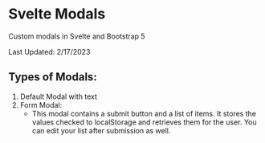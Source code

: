 # Svelte Modals

Custom modals in Svelte and Bootstrap 5

Last Updated: 2/17/2023

## Types of Modals:

1) Default Modal with text
2) Form Modal:
   - This modal contains a submit button and a list of items. It stores the values checked to localStorage and retrieves them for the user. You can edit your list after submission as well.